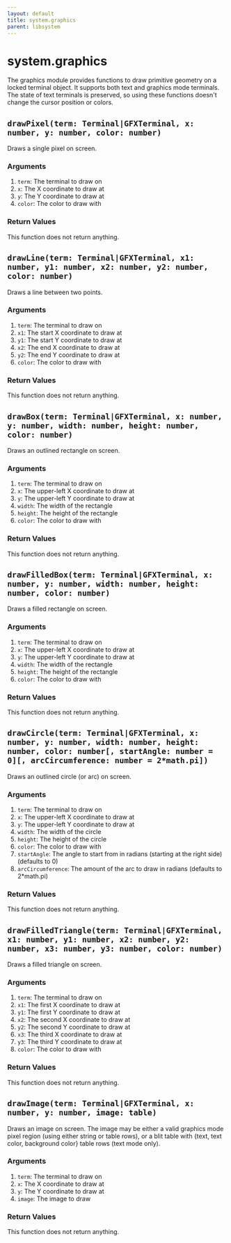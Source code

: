 ```yaml
---
layout: default
title: system.graphics
parent: libsystem
---
```


# system.graphics
The graphics module provides functions to draw primitive geometry on a locked
 terminal object.  It supports both text and graphics mode terminals.
 The state of text terminals is preserved, so using these functions doesn't
 change the cursor position or colors.


## `drawPixel(term: Terminal|GFXTerminal, x: number, y: number, color: number)`
Draws a single pixel on screen.

### Arguments
1. `term`: The terminal to draw on
2. `x`: The X coordinate to draw at
3. `y`: The Y coordinate to draw at
4. `color`: The color to draw with

### Return Values
This function does not return anything.

## `drawLine(term: Terminal|GFXTerminal, x1: number, y1: number, x2: number, y2: number, color: number)`
Draws a line between two points.

### Arguments
1. `term`: The terminal to draw on
2. `x1`: The start X coordinate to draw at
3. `y1`: The start Y coordinate to draw at
4. `x2`: The end X coordinate to draw at
5. `y2`: The end Y coordinate to draw at
6. `color`: The color to draw with

### Return Values
This function does not return anything.

## `drawBox(term: Terminal|GFXTerminal, x: number, y: number, width: number, height: number, color: number)`
Draws an outlined rectangle on screen.

### Arguments
1. `term`: The terminal to draw on
2. `x`: The upper-left X coordinate to draw at
3. `y`: The upper-left Y coordinate to draw at
4. `width`: The width of the rectangle
5. `height`: The height of the rectangle
6. `color`: The color to draw with

### Return Values
This function does not return anything.

## `drawFilledBox(term: Terminal|GFXTerminal, x: number, y: number, width: number, height: number, color: number)`
Draws a filled rectangle on screen.

### Arguments
1. `term`: The terminal to draw on
2. `x`: The upper-left X coordinate to draw at
3. `y`: The upper-left Y coordinate to draw at
4. `width`: The width of the rectangle
5. `height`: The height of the rectangle
6. `color`: The color to draw with

### Return Values
This function does not return anything.

## `drawCircle(term: Terminal|GFXTerminal, x: number, y: number, width: number, height: number, color: number[, startAngle: number = 0][, arcCircumference: number = 2*math.pi])`
Draws an outlined circle (or arc) on screen.

### Arguments
1. `term`: The terminal to draw on
2. `x`: The upper-left X coordinate to draw at
3. `y`: The upper-left Y coordinate to draw at
4. `width`: The width of the circle
5. `height`: The height of the circle
6. `color`: The color to draw with
7. `startAngle`: The angle to start from in radians (starting at the right side) (defaults to 0)
8. `arcCircumference`: The amount of the arc to draw in radians (defaults to 2*math.pi)

### Return Values
This function does not return anything.

## `drawFilledTriangle(term: Terminal|GFXTerminal, x1: number, y1: number, x2: number, y2: number, x3: number, y3: number, color: number)`
Draws a filled triangle on screen.

### Arguments
1. `term`: The terminal to draw on
2. `x1`: The first X coordinate to draw at
3. `y1`: The first Y coordinate to draw at
4. `x2`: The second X coordinate to draw at
5. `y2`: The second Y coordinate to draw at
6. `x3`: The third X coordinate to draw at
7. `y3`: The third Y coordinate to draw at
8. `color`: The color to draw with

### Return Values
This function does not return anything.

## `drawImage(term: Terminal|GFXTerminal, x: number, y: number, image: table)`
Draws an image on screen.  The image may be either a valid graphics mode
 pixel region (using either string or table rows), or a blit table with
 {text, text color, background color} table rows (text mode only).

### Arguments
1. `term`: The terminal to draw on
2. `x`: The X coordinate to draw at
3. `y`: The Y coordinate to draw at
4. `image`: The image to draw

### Return Values
This function does not return anything.


